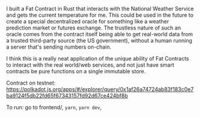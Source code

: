 I built a Fat Contract in Rust that interacts with the National Weather Service and gets the current temperature for me. This could be used in the future to create a special decentralized oracle for something like a weather prediction market or futures exchange. The trustless nature of such an oracle comes from the contract itself being able to get real-world data from a trusted third-party source (the US government), without a human running a server that's sending numbers on-chain. 

I think this is a really neat application of the unique ability of Fat Contracts to interact with the real world/web services, and not just have smart contracts be pure functions on a single immutable store. 

Contract on testnet: https://polkadot.js.org/apps/#/explorer/query/0x1af26a74724ab83f183c0e7ba9124f5db22fd65f67343157fd92d67ce424bf8b

To run: go to frontend/, `yarn`, `yarn dev`, 
